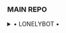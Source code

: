 ### MAIN REPO


<details>

  <summary> • LONELYBOT • </summary>
<h2 align="center"> <a href="https://github.com/Dhrubamoy/Lonelybot">☢️REPO LONELYBOT☢️</a></h2>

</details>
